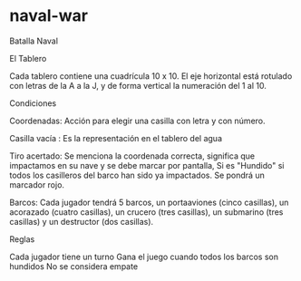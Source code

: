 # naval-war

Batalla Naval

 

El Tablero

Cada tablero contiene una cuadrícula 10 x 10. El eje horizontal está rotulado con letras de la A a la J, y de forma vertical la numeración del 1 al 10.

 

Condiciones  

Coordenadas: Acción para elegir una casilla con letra y con número.

Casilla vacía : Es la representación en el tablero del agua

Tiro acertado: Se menciona la coordenada correcta, significa que impactamos en su nave y se debe marcar por pantalla, Si es  "Hundido" si todos los casilleros del barco han sido ya impactados. Se pondrá un marcador rojo.

Barcos: Cada jugador tendrá 5 barcos, un portaaviones (cinco casillas), un acorazado (cuatro casillas), un crucero (tres casillas), un submarino (tres casillas) y un destructor (dos casillas).

 

Reglas

Cada jugador tiene un turno
Gana el juego cuando todos los barcos son hundidos
No se considera empate
